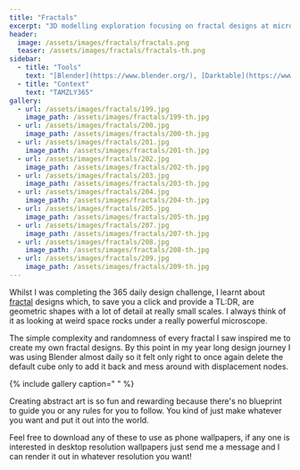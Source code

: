 ```yaml
---
title: "Fractals"
excerpt: "3D modelling exploration focusing on fractal designs at microscopic levels."
header:
  image: /assets/images/fractals/fractals.png
  teaser: /assets/images/fractals/fractals-th.png
sidebar:
  - title: "Tools"
    text: "[Blender](https://www.blender.org/), [Darktable](https://www.darktable.org/)"
  - title: "Context"
    text: "TAMZLY365"
gallery:
  - url: /assets/images/fractals/199.jpg
    image_path: /assets/images/fractals/199-th.jpg
  - url: /assets/images/fractals/200.jpg
    image_path: /assets/images/fractals/200-th.jpg
  - url: /assets/images/fractals/201.jpg
    image_path: /assets/images/fractals/201-th.jpg
  - url: /assets/images/fractals/202.jpg
    image_path: /assets/images/fractals/202-th.jpg
  - url: /assets/images/fractals/203.jpg
    image_path: /assets/images/fractals/203-th.jpg
  - url: /assets/images/fractals/204.jpg
    image_path: /assets/images/fractals/204-th.jpg
  - url: /assets/images/fractals/205.jpg
    image_path: /assets/images/fractals/205-th.jpg
  - url: /assets/images/fractals/207.jpg
    image_path: /assets/images/fractals/207-th.jpg
  - url: /assets/images/fractals/208.jpg
    image_path: /assets/images/fractals/208-th.jpg
  - url: /assets/images/fractals/209.jpg
    image_path: /assets/images/fractals/209-th.jpg
---
```


Whilst I was completing the 365 daily design challenge, I learnt about [fractal](https://en.wikipedia.org/wiki/Fractal) designs which, to save you a click and provide a TL:DR, are geometric shapes with a lot of detail at really small scales. I always think of it as looking at weird space rocks under a really powerful microscope. 

The simple complexity and randomness of every fractal I saw inspired me to create my own fractal designs. By this point in my year long design journey I was using Blender almost daily so it felt only right to once again delete the default cube only to add it back and mess around with displacement nodes.

{% include gallery caption=" " %}

Creating abstract art is so fun and rewarding because there's no blueprint to guide you or any rules for you to follow. You kind of just make whatever you want and put it out into the world.

Feel free to download any of these to use as phone wallpapers, if any one is interested in desktop resolution wallpapers just send me a message and I can render it out in whatever resolution you want!